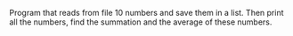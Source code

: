Program that reads from file 10 numbers and save them in a list. Then print all the numbers, find the summation and the average of these numbers.
